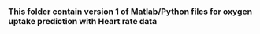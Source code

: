 ### This folder contain version 1 of Matlab/Python files for oxygen uptake prediction with Heart rate data
